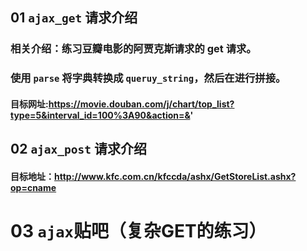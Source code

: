 ## 01 `ajax_get` 请求介绍
### 相关介绍：练习豆瓣电影的阿贾克斯请求的 get 请求。
### 使用 `parse` 将字典转换成 `queruy_string`，然后在进行拼接。
#### 目标网址:https://movie.douban.com/j/chart/top_list?type=5&interval_id=100%3A90&action=&' 
## 02 `ajax_post` 请求介绍

#### 目标地址：http://www.kfc.com.cn/kfccda/ashx/GetStoreList.ashx?op=cname 
# 03 `ajax`贴吧（复杂GET的练习）
